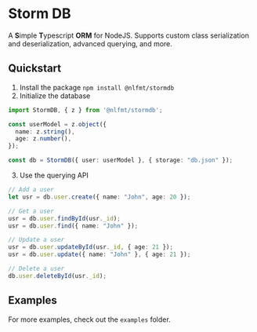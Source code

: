 # Storm DB
A **S**imple **T**ypescript **ORM** for NodeJS. Supports custom class serialization and deserialization, advanced querying, and more.


## Quickstart
1. Install the package `npm install @nlfmt/stormdb`
2. Initialize the database
```ts
import StormDB, { z } from '@nlfmt/stormdb';

const userModel = z.object({
  name: z.string(),
  age: z.number(),
});

const db = StormDB({ user: userModel }, { storage: "db.json" });
```
3. Use the querying API
```ts
// Add a user
let usr = db.user.create({ name: "John", age: 20 });

// Get a user
usr = db.user.findById(usr._id);
usr = db.user.find({ name: "John" });

// Update a user
usr = db.user.updateById(usr._id, { age: 21 });
usr = db.user.update({ name: "John" }, { age: 21 });

// Delete a user
db.user.deleteById(usr._id);
```
## Examples
For more examples, check out the `examples` folder.